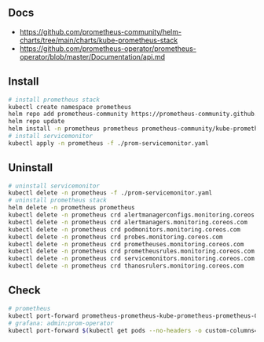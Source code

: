## Docs
* https://github.com/prometheus-community/helm-charts/tree/main/charts/kube-prometheus-stack
* https://github.com/prometheus-operator/prometheus-operator/blob/master/Documentation/api.md

## Install
``` sh
# install prometheus stack
kubectl create namespace prometheus
helm repo add prometheus-community https://prometheus-community.github.io/helm-charts
helm repo update
helm install -n prometheus prometheus prometheus-community/kube-prometheus-stack
# install servicemonitor
kubectl apply -n prometheus -f ./prom-servicemonitor.yaml
```

## Uninstall
``` sh
# uninstall servicemonitor
kubectl delete -n prometheus -f ./prom-servicemonitor.yaml
# uninstall prometheus stack
helm delete -n prometheus prometheus
kubectl delete -n prometheus crd alertmanagerconfigs.monitoring.coreos.com
kubectl delete -n prometheus crd alertmanagers.monitoring.coreos.com
kubectl delete -n prometheus crd podmonitors.monitoring.coreos.com
kubectl delete -n prometheus crd probes.monitoring.coreos.com
kubectl delete -n prometheus crd prometheuses.monitoring.coreos.com
kubectl delete -n prometheus crd prometheusrules.monitoring.coreos.com
kubectl delete -n prometheus crd servicemonitors.monitoring.coreos.com
kubectl delete -n prometheus crd thanosrulers.monitoring.coreos.com
```

## Check
``` sh
# prometheus
kubectl port-forward prometheus-prometheus-kube-prometheus-prometheus-0 9090:9090 -n prometheus
# grafana: admin:prom-operator
kubectl port-forward $(kubectl get pods --no-headers -o custom-columns=":metadata.name" -n prometheus | grep prometheus-grafana) 3000:3000 -n prometheus
```